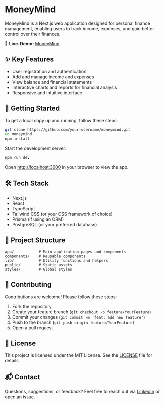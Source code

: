 # MoneyMind

MoneyMind is a Next.js web application designed for personal finance management, enabling users to track income, expenses, and gain better control over their finances.

🔗 **Live-Demo:** [MoneyMind](https://moneymind-six.vercel.app/)  

## ✨ Key Features

- User registration and authentication
- Add and manage income and expenses
- View balance and financial statements
- Interactive charts and reports for financial analysis
- Responsive and intuitive interface

## 🚀 Getting Started

To get a local copy up and running, follow these steps:

```bash
git clone https://github.com/your-username/moneymind.git
cd moneymind
npm install
```

Start the development server:

```bash
npm run dev
```

Open [http://localhost:3000](http://localhost:3000) in your browser to view the app.

## 🛠️ Tech Stack

- Next.js
- React
- TypeScript
- Tailwind CSS (or your CSS framework of choice)
- Prisma (if using an ORM)
- PostgreSQL (or your preferred database)

## 📁 Project Structure

```
app/           # Main application pages and components
components/    # Reusable components
lib/           # Utility functions and helpers
public/        # Static assets
styles/        # Global styles
```

## 🤝 Contributing

Contributions are welcome! Please follow these steps:

1. Fork the repository
2. Create your feature branch (`git checkout -b feature/YourFeature`)
3. Commit your changes (`git commit -m 'feat: add new feature'`)
4. Push to the branch (`git push origin feature/YourFeature`)
5. Open a pull request

## 📄 License

This project is licensed under the MIT License. See the [LICENSE](LICENSE) file for details.

## 📬 Contact

Questions, suggestions, or feedback? Feel free to reach out via [LinkedIn](https://www.linkedin.com/) or open an issue.

